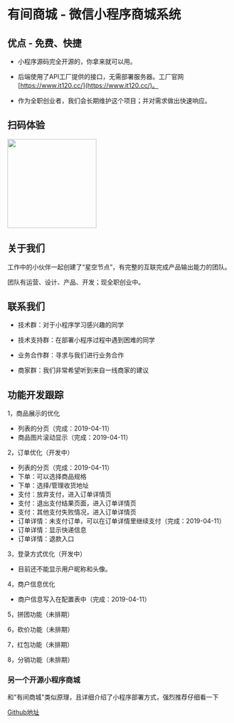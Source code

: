 # 有间商城 - 微信小程序商城系统

## 优点 - 免费、快捷

- 小程序源码完全开源的，你拿来就可以用。

- 后端使用了API工厂提供的接口，无需部署服务器。工厂官网 [https://www.it120.cc/](https://www.it120.cc/)。

- 作为全职创业者，我们会长期维护这个项目；并对需求做出快速响应。

## 扫码体验

<p>
<img src="https://cdn.it120.cc/apifactory/2019/04/09/a04b4041d45dcbed6cdb62b7c6d52ab4.jpg" width="200px">
</p>


## 关于我们

工作中的小伙伴一起创建了“星空节点”，有完整的互联完成产品输出能力的团队。

团队有运营、设计、产品、开发；现全职创业中。


## 联系我们

- 技术群：对于小程序学习感兴趣的同学

- 技术支持群：在部署小程序过程中遇到困难的同学

- 业务合作群：寻求与我们进行业务合作

- 商家群：我们非常希望听到来自一线商家的建议

## 功能开发跟踪
1，商品展示的优化
- 列表的分页（完成：2019-04-11）
- 商品图片滚动显示（完成：2019-04-11）

2，订单优化（开发中）
- 列表的分页（完成：2019-04-11）
- 下单：可以选择商品规格
- 下单：选择/管理收货地址
- 支付：放弃支付，进入订单详情页
- 支付：退出支付结果页面，进入订单详情页
- 支付：其他支付失败情况，进入订单详情页
- 订单详情：未支付订单，可以在订单详情里继续支付（完成：2019-04-11）
- 订单详情：显示快递信息
- 订单详情：退款入口

3，登录方式优化（开发中）
- 目前还不能显示用户昵称和头像。

4，商户信息优化
- 商户信息写入在配置表中（完成：2019-04-11）

5，拼团功能（未排期）

6，砍价功能（未排期）

7，红包功能（未排期）

8，分销功能（未排期）

### 另一个开源小程序商城

和"有间商城"类似原理，且详细介绍了小程序部署方式，强烈推荐仔细看一下

[Github地址](https://github.com/EastWorld/wechat-app-mall)
